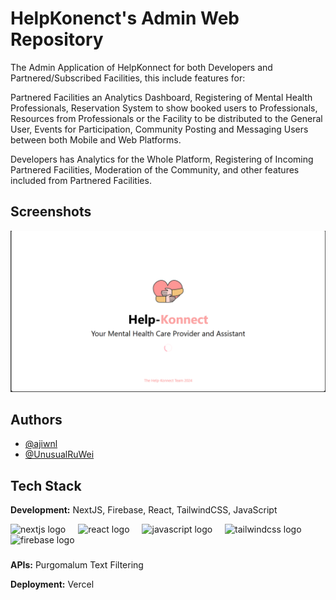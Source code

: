 # HelpKonenct's Admin Web Repository

The Admin Application of HelpKonnect for both Developers and Partnered/Subscribed Facilities, this include features for:

Partnered Facilities an Analytics Dashboard, Registering of Mental Health Professionals, Reservation System to show booked users to Professionals, Resources from Professionals or the Facility to be distributed to the General User, Events for Participation, Community Posting and Messaging Users between both Mobile and Web Platforms.

Developers has Analytics for the Whole Platform, Registering of Incoming Partnered Facilities, Moderation of the Community, and other features included from Partnered Facilities.

## Screenshots

![App Screenshot](public/Preview.png)

## Authors

- [@ajiwnl](https://www.github.com/ajiwnl)
- [@UnusualRuWei](https://www.github.com/UnusualRuWei)

## Tech Stack

**Development:** NextJS, Firebase, React, TailwindCSS, JavaScript

<div align="left">
  <img src="https://cdn.jsdelivr.net/gh/devicons/devicon/icons/nextjs/nextjs-original.svg" height="40" alt="nextjs logo"  />
  <img width="12" />
  <img src="https://cdn.jsdelivr.net/gh/devicons/devicon/icons/react/react-original.svg" height="40" alt="react logo"  />
  <img width="12" />
  <img src="https://cdn.jsdelivr.net/gh/devicons/devicon/icons/javascript/javascript-original.svg" height="40" alt="javascript logo"  />
  <img width="12" />
  <img src="https://cdn.jsdelivr.net/gh/devicons/devicon/icons/tailwindcss/tailwindcss-original-wordmark.svg" height="40" alt="tailwindcss logo"  />
  <img width="12" />
  <img src="https://cdn.jsdelivr.net/gh/devicons/devicon/icons/firebase/firebase-plain.svg" height="40" alt="firebase logo"  />
</div>

###

**APIs:** Purgomalum Text Filtering

**Deployment:** Vercel

